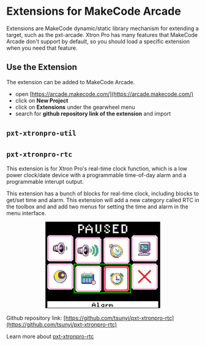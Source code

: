 # Extensions for MakeCode Arcade

Extensions are MakeCode dynamic/static library mechanism for extending a target, such as the pxt-arcade. Xtron Pro has many features that MakeCode Arcade don't support by default, so you should load a specific extension when you need that feature.


## Use the Extension

The extension can be added to MakeCode Arcade.

* open [https://arcade.makecode.com/](https://arcade.makecode.com/)
* click on **New Project**
* click on **Extensions** under the gearwheel menu
* search for **github repository link of the extension** and import

## ``pxt-xtronpro-util``

## ``pxt-xtronpro-rtc``

This extension is for Xtron Pro's real-time clock function, which is a low power clock/date device with a programmable time-of-day alarm and a programmable interupt output.

This extension has a bunch of blocks for real-time clock, including blocks to get/set time and alarm. This extension will add a new category called RTC in the toolbox and and add two menus for setting the time and alarm in the menu interface.

<p align="center">
<img src="_static/rtc-menus.png" alt="" width="300"/>
</p>

Github repository link: [https://github.com/tsunyi/pxt-xtronpro-rtc](https://github.com/tsunyi/pxt-xtronpro-rtc)

Learn more about [pxt-xtronpro-rtc](real-time-clock.md)